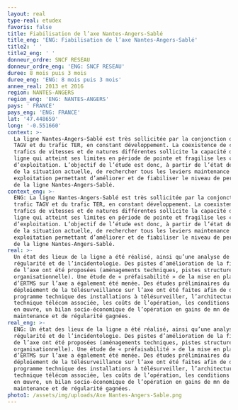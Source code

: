```yaml
---
layout: real
type-real: etudex
favoris: false
title: Fiabilisation de l’axe Nantes-Angers-Sablé
title_eng: 'ENG: Fiabilisation de l’axe Nantes-Angers-Sablé'
title2: ' '
title2_eng: ' '
donneur_ordre: SNCF RESEAU
donneur_ordre_eng: 'ENG: SNCF RESEAU'
duree: 8 mois puis 3 mois
duree_eng: 'ENG: 8 mois puis 3 mois'
annee_real: 2013 et 2016
region: NANTES-ANGERS
region_eng: 'ENG: NANTES-ANGERS'
pays: ' FRANCE'
pays_eng: 'ENG: FRANCE'
lat: '47.448659'
long: '-0.551660'
context: >-
  La ligne Nantes-Angers-Sablé est très sollicitée par la conjonction du trafic
  TAGV et du trafic TER, en constant développement. La coexistence de ces
  trafics de vitesses et de natures différentes sollicite la capacité de la
  ligne qui atteint ses limites en période de pointe et fragilise les conditions
  d’exploitation. L’objectif de l’étude est donc, à partir de l’état des lieux
  de la situation actuelle, de rechercher tous les leviers maintenance et
  exploitation permettant d’améliorer et de fiabiliser le niveau de performance
  de la ligne Nantes-Angers-Sablé.
context_eng: >-
  ENG: La ligne Nantes-Angers-Sablé est très sollicitée par la conjonction du
  trafic TAGV et du trafic TER, en constant développement. La coexistence de ces
  trafics de vitesses et de natures différentes sollicite la capacité de la
  ligne qui atteint ses limites en période de pointe et fragilise les conditions
  d’exploitation. L’objectif de l’étude est donc, à partir de l’état des lieux
  de la situation actuelle, de rechercher tous les leviers maintenance et
  exploitation permettant d’améliorer et de fiabiliser le niveau de performance
  de la ligne Nantes-Angers-Sablé.
real: >-
  Un état des lieux de la ligne a été réalisé, ainsi qu’une analyse de la
  régularité et de l’incidentologie. Des pistes d’amélioration de la fiabilité
  de l’axe ont été proposées (aménagements techniques, pistes structurelle et
  organisationnelle). Une étude de « préfaisabilité » de la mise en place
  d’ERTMS sur l’axe a également été menée. Des études préliminaires du
  déploiement de la télésurveillance sur l’axe ont été faites afin de définir le
  programme technique des installations à télésurveiller, l’architecture
  technique télécom associée, les coûts de l’opération, les conditions de mise
  en œuvre, un bilan socio-économique de l’opération en gains de mn de
  maintenance et de régularité gagnées.
real_eng: >-
  ENG: Un état des lieux de la ligne a été réalisé, ainsi qu’une analyse de la
  régularité et de l’incidentologie. Des pistes d’amélioration de la fiabilité
  de l’axe ont été proposées (aménagements techniques, pistes structurelle et
  organisationnelle). Une étude de « préfaisabilité » de la mise en place
  d’ERTMS sur l’axe a également été menée. Des études préliminaires du
  déploiement de la télésurveillance sur l’axe ont été faites afin de définir le
  programme technique des installations à télésurveiller, l’architecture
  technique télécom associée, les coûts de l’opération, les conditions de mise
  en œuvre, un bilan socio-économique de l’opération en gains de mn de
  maintenance et de régularité gagnées.
photo1: /assets/img/uploads/Axe Nantes-Angers-Sable.png
---
```


